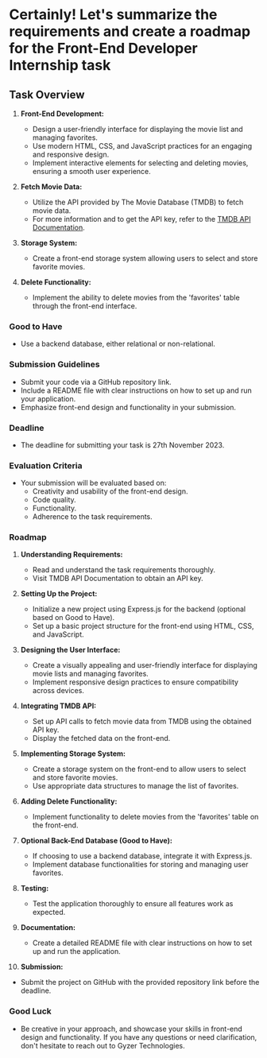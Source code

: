 # Certainly! Let's summarize the requirements and create a roadmap for the Front-End Developer Internship task

## Task Overview

1. **Front-End Development:**

   - Design a user-friendly interface for displaying the movie list and managing favorites.
   - Use modern HTML, CSS, and JavaScript practices for an engaging and responsive design.
   - Implement interactive elements for selecting and deleting movies, ensuring a smooth user experience.

2. **Fetch Movie Data:**

   - Utilize the API provided by The Movie Database (TMDB) to fetch movie data.
   - For more information and to get the API key, refer to the [TMDB API Documentation](https://www.themoviedb.org/documentation/api).

3. **Storage System:**

   - Create a front-end storage system allowing users to select and store favorite movies.

4. **Delete Functionality:**
   - Implement the ability to delete movies from the 'favorites' table through the front-end interface.

### Good to Have

- Use a backend database, either relational or non-relational.

### Submission Guidelines

- Submit your code via a GitHub repository link.
- Include a README file with clear instructions on how to set up and run your application.
- Emphasize front-end design and functionality in your submission.

### Deadline

- The deadline for submitting your task is 27th November 2023.

### Evaluation Criteria

- Your submission will be evaluated based on:
  - Creativity and usability of the front-end design.
  - Code quality.
  - Functionality.
  - Adherence to the task requirements.

### Roadmap

1. **Understanding Requirements:**

   - Read and understand the task requirements thoroughly.
   - Visit TMDB API Documentation to obtain an API key.

2. **Setting Up the Project:**

   - Initialize a new project using Express.js for the backend (optional based on Good to Have).
   - Set up a basic project structure for the front-end using HTML, CSS, and JavaScript.

3. **Designing the User Interface:**

   - Create a visually appealing and user-friendly interface for displaying movie lists and managing favorites.
   - Implement responsive design practices to ensure compatibility across devices.

4. **Integrating TMDB API:**

   - Set up API calls to fetch movie data from TMDB using the obtained API key.
   - Display the fetched data on the front-end.

5. **Implementing Storage System:**

   - Create a storage system on the front-end to allow users to select and store favorite movies.
   - Use appropriate data structures to manage the list of favorites.

6. **Adding Delete Functionality:**

   - Implement functionality to delete movies from the 'favorites' table on the front-end.

7. **Optional Back-End Database (Good to Have):**

   - If choosing to use a backend database, integrate it with Express.js.
   - Implement database functionalities for storing and managing user favorites.

8. **Testing:**

   - Test the application thoroughly to ensure all features work as expected.

9. **Documentation:**

   - Create a detailed README file with clear instructions on how to set up and run the application.

10. **Submission:**

- Submit the project on GitHub with the provided repository link before the deadline.

### Good Luck

- Be creative in your approach, and showcase your skills in front-end design and functionality. If you have any questions or need clarification, don't hesitate to reach out to Gyzer Technologies.
